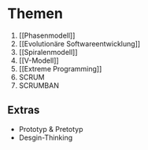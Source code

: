 # Themen
1. [[Phasenmodell]]
2. [[Evolutionäre Softwareentwicklung]]
3. [[Spiralenmodell]]
4. [[V-Modell]]
5. [[Extreme Programming]]
6. SCRUM
7. SCRUMBAN

## Extras
- Prototyp & Pretotyp
- Desgin-Thinking